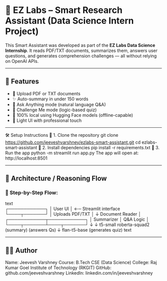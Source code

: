 # 🧠 EZ Labs – Smart Research Assistant (Data Science Intern Project)

This Smart Assistant was developed as part of the **EZ Labs Data Science Internship**. It reads PDF/TXT documents, summarizes them, answers user questions, and generates comprehension challenges — all without relying on OpenAI APIs.

---

## 🚀 Features

- 📂 Upload PDF or TXT documents
- ✨ Auto-summary in under 150 words
- 💬 Ask Anything mode (natural language Q&A)
- 🎯 Challenge Me mode (logic-based quiz)
- 🧠 100% local using Hugging Face models (offline-capable)
- 🎨 Light UI with professional touch

---


🛠️ Setup Instructions
🔹 1. Clone the repository
git clone https://github.com/jeeveshvarshney/ezlabs-smart-assistant.git
cd ezlabs-smart-assistant
🔹 2. Install dependencies
pip install -r requirements.txt
🔹 3. Run the app
python -m streamlit run app.py
The app will open at: http://localhost:8501

---


## 🧠 Architecture / Reasoning Flow

### 🔹 Step-by-Step Flow:

 text        
        ┌────────────┐
        │  User UI   │ ←─ Streamlit interface
        └────┬───────┘
             │
      Uploads PDF/TXT
             │
      ↓ Document Reader
             │
  ┌────────────┬────────────┐
  │ Summarizer │  Q&A Logic │
  └────┬───────┴────┬───────┘
       ↓            ↓
  t5-small      roberta-squad2
 (summary)      (answers Qs)
                   ↓
              flan-t5-base
            (generates quiz)
text 

---
## 👨‍💻 Author
Name: Jeevesh Varshney
Course: B.Tech CSE (Data Science)
College: Raj Kumar Goel Institute of Technology (RKGIT)
GitHub: github.com/jeeveshvarshney
LinkedIn: linkedin.com/in/jeeveshvarshney
